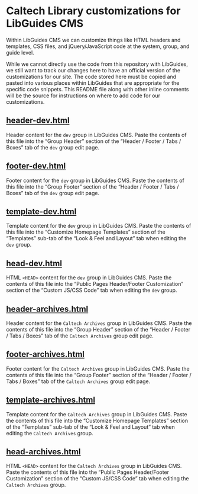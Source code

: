 # Caltech Library customizations for LibGuides CMS

Within LibGuides CMS we can customize things like HTML headers and templates, CSS files, and jQuery/JavaScript code at the system, group, and guide level.

While we cannot directly use the code from this repository with LibGuides, we still want to track our changes here to have an official version of the customizations for our site. The code stored here must be copied and pasted into various places within LibGuides that are appropriate for the specific code snippets. This README file along with other inline comments will be the source for instructions on where to add code for our customizations.

## [header-dev.html](https://github.com/caltechlibrary/libguides-cms/blob/main/header-dev.html)

Header content for the `dev` group in LibGuides CMS. Paste the contents of this file into the “Group Header” section of the “Header / Footer / Tabs / Boxes” tab of the `dev` group edit page.

## [footer-dev.html](https://github.com/caltechlibrary/libguides-cms/blob/main/footer-dev.html)

Footer content for the `dev` group in LibGuides CMS. Paste the contents of this file into the “Group Footer” section of the “Header / Footer / Tabs / Boxes” tab of the `dev` group edit page.

## [template-dev.html](https://github.com/caltechlibrary/libguides-cms/blob/main/template-dev.html)

Template content for the `dev` group in LibGuides CMS. Paste the contents of this file into the “Customize Homepage Templates” section of the “Templates” sub-tab of the “Look & Feel and Layout” tab when editing the `dev` group.

## [head-dev.html](https://github.com/caltechlibrary/libguides-cms/blob/main/head-dev.html)

HTML `<HEAD>` content for the `dev` group in LibGuides CMS. Paste the contents of this file into the “Public Pages Header/Footer Customization” section of the “Custom JS/CSS Code” tab when editing the `dev` group.

## [header-archives.html](https://github.com/caltechlibrary/libguides-cms/blob/main/header-archives.html)

Header content for the `Caltech Archives` group in LibGuides CMS. Paste the contents of this file into the “Group Header” section of the “Header / Footer / Tabs / Boxes” tab of the `Caltech Archives` group edit page.

## [footer-archives.html](https://github.com/caltechlibrary/libguides-cms/blob/main/footer-archives.html)

Footer content for the `Caltech Archives` group in LibGuides CMS. Paste the contents of this file into the “Group Footer” section of the “Header / Footer / Tabs / Boxes” tab of the `Caltech Archives` group edit page.

## [template-archives.html](https://github.com/caltechlibrary/libguides-cms/blob/main/template-archives.html)

Template content for the `Caltech Archives` group in LibGuides CMS. Paste the contents of this file into the “Customize Homepage Templates” section of the “Templates” sub-tab of the “Look & Feel and Layout” tab when editing the `Caltech Archives` group.

## [head-archives.html](https://github.com/caltechlibrary/libguides-cms/blob/main/head-archives.html)

HTML `<HEAD>` content for the `Caltech Archives` group in LibGuides CMS. Paste the contents of this file into the “Public Pages Header/Footer Customization” section of the “Custom JS/CSS Code” tab when editing the `Caltech Archives` group.
